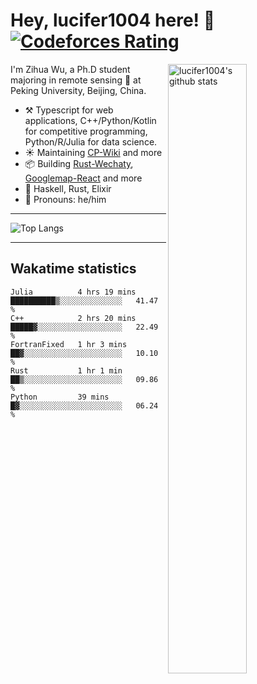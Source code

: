 # Hey, lucifer1004 here! :wave: [![Codeforces Rating](https://cfrating.ihcr.top/?user=lucifer1004&style=flat-square)](https://codeforces.com/profile/lucifer1004)

<img width="50%" align="right" alt="lucifer1004's github stats" src="https://github-readme-stats.vercel.app/api?username=lucifer1004&show_icons=true">

I'm Zihua Wu, a Ph.D student majoring in remote sensing :satellite: at Peking University, Beijing, China.

- :hammer_and_pick: Typescript for web applications, C++/Python/Kotlin for competitive programming, Python/R/Julia for data science.
- :sunny: Maintaining [CP-Wiki](https://cp-wiki.vercel.app) and more 
- :package: Building [Rust-Wechaty](https://github.com/wechaty/rust-wechaty), [Googlemap-React](https://github.com/googlemap-react/googlemap-react) and more
- :seedling: Haskell, Rust, Elixir
- :man: Pronouns: he/him

---

![Top Langs](https://github-readme-stats.vercel.app/api/top-langs/?username=lucifer1004&layout=compact)

---

## Wakatime statistics

<!--START_SECTION:waka-->
```text
Julia          4 hrs 19 mins   ██████████▒░░░░░░░░░░░░░░   41.47 % 
C++            2 hrs 20 mins   █████▓░░░░░░░░░░░░░░░░░░░   22.49 % 
FortranFixed   1 hr 3 mins     ██▓░░░░░░░░░░░░░░░░░░░░░░   10.10 % 
Rust           1 hr 1 min      ██▒░░░░░░░░░░░░░░░░░░░░░░   09.86 % 
Python         39 mins         █▓░░░░░░░░░░░░░░░░░░░░░░░   06.24 % 
```
<!--END_SECTION:waka-->
